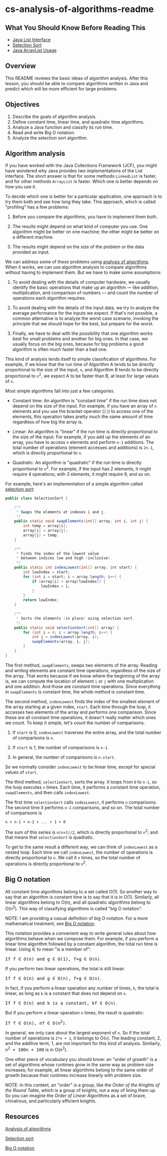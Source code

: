 # cs-analysis-of-algorithms-readme

## What You Should Know Before Reading This

  * [Java List Interface](http://www.codejava.net/java-core/collections/java-list-collection-tutorial-and-examples)
  * [Selection Sort](http://www.go4expert.com/articles/selection-sort-algorithm-absolute-t27888/)
  * [Java ArrayList Usage](http://www.tutorialspoint.com/java/java_arraylist_class.htm)
  
## Overview

This README reviews the basic ideas of algorithm analysis.  After this lesson, you should be able to compare algorithms written in Java and predict which will be more efficient for large problems.


## Objectives

1.  Describe the goals of algorithm analysis.
2.  Define constant time, linear time, and quadratic time algorithms.
3.  Analyze a Java function and classify its run time.
4.  Read and write Big O notation.
5.  Analyze the selection sort algorithm.


## Algorithm analysis

If you have worked with the Java Collections Framework (JCF), you might have wondered why Java provides two implementations of the List interface.  The short answer is that for some methods `LinkedList` is faster, and for other methods `ArrayList` is faster.  Which one is better depends on how you use it.

To decide which one is better for a particular application, one approach is to try them both and see how long they take.  This approach, which is called "profiling" has a few problems:

1.  Before you compare the algorithms, you have to implement them both.

2.  The results might depend on what kind of computer you use.  One algorithm might be better on one machine; the other might be better on a different machine.

3.  The results might depend on the size of the problem or the data provided as input.

We can address some of these problems using [analysis of algorithms](http://en.wikipedia.org/wiki/Analysis_of_algorithms).  When it works, we can use algorithm analysis to compare algorithms without having to implement them.  But we have to make some assumptions:

1.  To avoid dealing with the details of computer hardware, we usually identify the basic operations that make up an algorithm — like addition, multiplication, and comparison of numbers — and count the number of operations each algorithm requires.

2.  To avoid dealing with the details of the input data, we try to analyze the average performance for the inputs we expect.  If that's not possible, a common alternative is to analyze the worst case scenario, invoking the principle that we should hope for the best, but prepare for the worst.

3.  Finally, we have to deal with the possibility that one algorithm works best for small problems and another for big ones.  In that case, we usually focus on the big ones, because for big problems a good algorithm is often much faster than a bad one.
  
This kind of analysis lends itself to simple classification of algorithms.  For example, if we know that the run time of Algorithm A tends to be directly proportional to the size of the input, `n`, and Algorithm B tends to be directly proportional to `n`<sup>2</sup>, we expect A to be faster than B, at least for large values of `n`.

Most simple algorithms fall into just a few categories.

*   Constant time:  An algorithm is "constant time" if the run time does not depend on the size of the input.  For example, if you have an array of `n` elements and you use the bracket operator (`[]`) to access one of the elements, this operation takes pretty much the same amount of time regardless of how big the array is.

*   Linear:  An algorithm is "linear" if the run time is directly proportional to the size of the input.  For example, if you add up the elements of an array, you have to access `n` elements and perform `n-1` additions.  The total number of operations (element accesses and additions) is `2n-1`, which is directly proportional to `n`.

*   Quadratic:  An algorithm is "quadratic" if the run time is directly proportional to `n`<sup>2</sup>.  For example, if the input has 2 elements, it might require 4 operations; with 3 elements, it might require 9, and so on.

For example, here's an implementation of a simple algorithm called [selection sort](https://en.wikipedia.org/wiki/Selection_sort):

```java
public class SelectionSort {

	/**
	 * Swaps the elements at indexes i and j.
	 */
	public static void swapElements(int[] array, int i, int j) {
		int temp = array[i];
		array[i] = array[j];
		array[j] = temp;
	}

	/**
	 * Finds the index of the lowest value
	 * between indices low and high (inclusive).
	 */
	public static int indexLowest(int[] array, int start) {
		int lowIndex = start;
		for (int i = start; i < array.length; i++) {
			if (array[i] < array[lowIndex]) {
				lowIndex = i;
			}
		}
		return lowIndex;
	}

	/**
	 * Sorts the elements (in place) using selection sort.
	 */
	public static void selectionSort(int[] array) {
		for (int i = 0; i < array.length; i++) {
			int j = indexLowest(array, i);
			swapElements(array, i, j);
		}
	}
}

```

The first method, `swapElements`, swaps two elements of the array.  Reading and writing elements are constant time operations, regardless of the size of the array.  That works because if we know where the beginning of the array is, we can compute the location of element `i` or `j` with one multiplication and one addition.  And those are constant time operations.  Since everything in `swapElements` is constant time, the whole method is constant time.

The second method, `indexLowest` finds the index of the smallest element of the array starting at a given index, `start`.  Each time through the loop, it accesses two elements of the array and performs one comparison.  Since these are all constant time operations, it doesn't really matter which ones we count.  To keep it simple, let's count the number of comparisons.

1.  If `start` is 0, `indexLowest` traverses the entire array, and the total number of comparisons is `n`.

2.  If `start` is 1, the number of comparisons is `n-1`.

3.  In general, the number of comparisons is `n-start`.

So we normally consider `indexLowest` to be linear time, except for special values of `start`.

The third method, `selectionSort`, sorts the array.  It loops from `0` to `n-1`, so the loop executes `n` times.  Each time, it performs a constant time operation, `swapElements`, and then calls `indexLowest`.

The first time `selectionSort` calls `indexLowest`, it performs `n` comparisons.  The second time it performs `n-1` comparisons, and so on.  The total number of comparisons is

    n + n-1 + n-2 + ... + 1 + 0

The sum of this series is `n(n+1)/2`, which is directly proportional to `n`<sup>2</sup>; and that means that `selectionSort` is quadratic.

To get to the same result a different way, we can think of `indexLowest` as a nested loop.  Each time we call `indexLowest`, the number of operations is directly proportional to `n`.  We call it `n` times, so the total number of operations is directly proportional to `n`<sup>2</sup>.


## Big O notation

All constant time algorithms belong to a set called O(1).  So another way to say that an algorithm is constant time is to say that it is in O(1).  Similarly, all linear algorithms belong to O(n), and all quadratic algorithms belong to O(n<sup>2</sup>).  This way of classifying algorithms is called "big O notation".

NOTE: I am providing a casual definition of big O notation.  For a more mathematical treatment, see [Big O notation](https://en.wikipedia.org/wiki/Big_O_notation).

This notation provides a convenient way to write general rules about how algorithms behave when we compose them.  For example, if you perform a linear time algorithm followed by a constant algorithm, the total run time is linear.  Using ∈ to mean "is a member of":

<tt>If f ∈ O(n) and g ∈ O(1), f+g ∈ O(n)</tt>.

If you perform two linear operations, the total is still linear:

<tt>If f ∈ O(n) and g ∈ O(n), f+g ∈ O(n)</tt>.

In fact, if you perform a linear operation any number of times, `k`, the total is linear, as long as `k` is a constant that does not depend on `n`.

<tt>If f ∈ O(n) and k is a constant, kf ∈ O(n)</tt>.

But if you perform a linear operation `n` times, the result is quadratic:

<tt>If f ∈ O(n), nf ∈ O(n<sup>2</sup>)</tt>.

In general, we only care about the largest exponent of `n`.  So if the total number of operations is `2*n + 1`, it belongs to O(`n`).  The leading constant, 2, and the additive term, 1, are not important for this kind of analysis.  Similarly, <tt>n<sup>2</sup> + 100n + 100</tt> is in O(n<sup>2</sup>).

One other piece of vocabulary you should know: an "order of growth" is a set of algorithms whose runtimes grow in the same way as problem size increases; for example, all linear algorithms belong to the same order of growth because their runtimes increase linearly with problem size.

NOTE: In this context, an "order" is a group, like the *Order of the Knights of the Round Table*, which is a group of knights, not a way of lining them up.  So you can imagine the *Order of Linear Algorithms* as a set of brave, chivalrous, and particularly efficient knights. 



## Resources

[Analysis of algorithms](http://en.wikipedia.org/wiki/Analysis_of_algorithms)

[Selection sort](https://en.wikipedia.org/wiki/Selection_sort)

[Big O notation](https://en.wikipedia.org/wiki/Big_O_notation)

